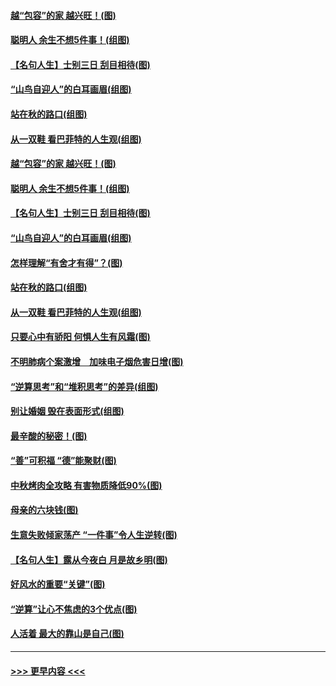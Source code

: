 #### [越“包容”的家 越兴旺！(图)](../pages/p8/907328.md?t=09160355) 
#### [聪明人 余生不想5件事！(组图)](../pages/p8/907364.md?t=09160355) 
#### [【名句人生】士别三日 刮目相待(图)](../pages/p8/906988.md?t=09160355) 
#### [“山鸟自迎人”的白耳画眉(组图)](../pages/p8/907332.md?t=09160355) 
#### [站在秋的路口(组图)](../pages/p8/906914.md?t=09160355) 
#### [从一双鞋 看巴菲特的人生观(组图)](../pages/p8/907311.md?t=09160355) 
#### [越“包容”的家 越兴旺！(图)](../pages/p8/907328.md?t=09160355) 
#### [聪明人 余生不想5件事！(组图)](../pages/p8/907364.md?t=09160355) 
#### [【名句人生】士别三日 刮目相待(图)](../pages/p8/906988.md?t=09160355) 
#### [“山鸟自迎人”的白耳画眉(组图)](../pages/p8/907332.md?t=09160355) 
#### [怎样理解“有舍才有得”？(图)](../pages/p8/906872.md?t=09160355) 
#### [站在秋的路口(组图)](../pages/p8/906914.md?t=09160355) 
#### [从一双鞋 看巴菲特的人生观(组图)](../pages/p8/907311.md?t=09160355) 
#### [只要心中有骄阳 何惧人生有风霜(图)](../pages/p8/907320.md?t=09160355) 
#### [不明肺病个案激增　加味电子烟危害日增(图)](../pages/p8/907307.md?t=09160355) 
#### [“逆算思考”和“堆积思考”的差异(组图)](../pages/p8/907229.md?t=09160355) 
#### [别让婚姻 毁在表面形式(组图)](../pages/p8/907118.md?t=09160355) 
#### [最辛酸的秘密！(图)](../pages/p8/906327.md?t=09160355) 
#### [“善”可积福 “德”能聚财(图)](../pages/p8/906906.md?t=09160355) 
#### [中秋烤肉全攻略 有害物质降低90%(图)](../pages/p8/907227.md?t=09160355) 
#### [母亲的六块钱(图)](../pages/p8/907107.md?t=09160355) 
#### [生意失败倾家荡产 “一件事”令人生逆转(图)](../pages/p8/907101.md?t=09160355) 
#### [【名句人生】露从今夜白 月是故乡明(图)](../pages/p8/906558.md?t=09160355) 
#### [好风水的重要“关键”(图)](../pages/p8/907087.md?t=09160355) 
#### [“逆算”让心不焦虑的3个优点(图)](../pages/p8/907070.md?t=09160355) 
#### [人活着 最大的靠山是自己(图)](../pages/p8/906329.md?t=09160355) 

----
#### [ >>> 更早内容 <<< ](../indexes/p8-earlier.md)
